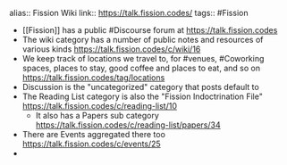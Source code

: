 alias:: Fission Wiki
link:: https://talk.fission.codes/
tags:: #Fission

- [[Fission]] has a public #Discourse forum at https://talk.fission.codes
- The wiki category has a number of public notes and resources of various kinds https://talk.fission.codes/c/wiki/16
- We keep track of locations we travel to, for #venues, #Coworking spaces, places to stay, good coffee and places to eat, and so on https://talk.fission.codes/tag/locations
- Discussion is the "uncategorized" category that posts default to
- The Reading List category is also the "Fission Indoctrination File" https://talk.fission.codes/c/reading-list/10
	- It also has a Papers sub category https://talk.fission.codes/c/reading-list/papers/34
- There are Events aggregated there too https://talk.fission.codes/c/events/25
-